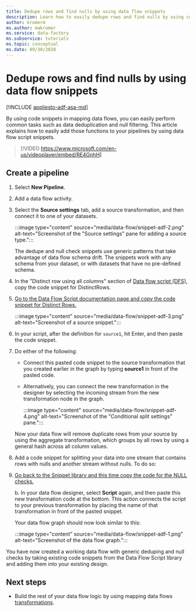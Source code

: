 ```yaml
---
title: Dedupe rows and find nulls by using data flow snippets
description: Learn how to easily dedupe rows and find nulls by using code snippets in data flows
author: kromerm
ms.author: makromer
ms.service: data-factory
ms.subservice: tutorials
ms.topic: conceptual
ms.date: 09/30/2020
---
```


# Dedupe rows and find nulls by using data flow snippets

[!INCLUDE [appliesto-adf-asa-md](includes/appliesto-adf-asa-md.md)]

By using code snippets in mapping data flows, you can easily perform common tasks such as data deduplication and null filtering. This article explains how to easily add those functions to your pipelines by using data flow script snippets.
<br>
> [!VIDEO https://www.microsoft.com/en-us/videoplayer/embed/RE4GnhH]

## Create a pipeline

1. Select **New Pipeline**.

1. Add a data flow activity.

1. Select the **Source settings** tab, add a source transformation, and then connect it to one of your datasets.

    :::image type="content" source="media/data-flow/snippet-adf-2.png" alt-text="Screenshot of the "Source settings" pane for adding a source type.":::

    The dedupe and null check snippets use generic patterns that take advantage of data flow schema drift. The snippets work with any schema from your dataset, or with datasets that have no pre-defined schema.

1. In the "Distinct row using all columns" section of [Data flow script (DFS)](./data-flow-script.md#distinct-row-using-all-columns), copy the code snippet for DistinctRows.

1. [Go to the Data Flow Script documentation page and copy the code snippet for Distinct Rows.](./data-flow-script.md#distinct-row-using-all-columns)

    :::image type="content" source="media/data-flow/snippet-adf-3.png" alt-text="Screenshot of a source snippet.":::

1. In your script, after the definition for `source1`, hit Enter, and then paste the code snippet.

1. Do either of the following:

   * Connect this pasted code snippet to the source transformation that you created earlier in the graph by typing **source1** in front of the pasted code.

   * Alternatively, you can connect the new transformation in the designer by selecting the incoming stream from the new transformation node in the graph.

     :::image type="content" source="media/data-flow/snippet-adf-4.png" alt-text="Screenshot of the "Conditional split settings" pane.":::

   Now your data flow will remove duplicate rows from your source by using the aggregate transformation, which groups by all rows by using a general hash across all column values.
    
1. Add a code snippet for splitting your data into one stream that contains rows with nulls and another stream without nulls. To do so:

1. [Go back to the Snippet library and this time copy the code for the NULL checks.](./data-flow-script.md#check-for-nulls-in-all-columns)

   b. In your data flow designer, select **Script** again, and then paste this new transformation code at the bottom. This action connects the script to your previous transformation by placing the name of that transformation in front of the pasted snippet.

   Your data flow graph should now look similar to this:

    :::image type="content" source="media/data-flow/snippet-adf-1.png" alt-text="Screenshot of the data flow graph.":::

  You have now created a working data flow with generic deduping and null checks by taking existing code snippets from the Data Flow Script library and adding them into your existing design.

## Next steps

* Build the rest of your data flow logic by using mapping data flows [transformations](concepts-data-flow-overview.md).